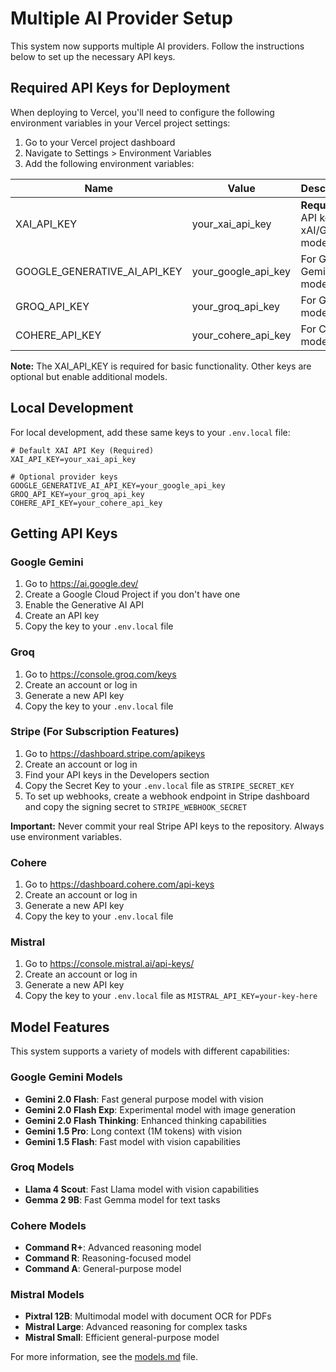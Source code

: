 # Multiple AI Provider Setup

This system now supports multiple AI providers. Follow the instructions below to set up the necessary API keys.

## Required API Keys for Deployment

When deploying to Vercel, you'll need to configure the following environment variables in your Vercel project settings:

1. Go to your Vercel project dashboard
2. Navigate to Settings > Environment Variables
3. Add the following environment variables:

| Name | Value | Description |
|------|-------|-------------|
| XAI_API_KEY | your_xai_api_key | **Required** - API key for xAI/Grok models |
| GOOGLE_GENERATIVE_AI_API_KEY | your_google_api_key | For Google Gemini models |
| GROQ_API_KEY | your_groq_api_key | For Groq models |
| COHERE_API_KEY | your_cohere_api_key | For Cohere models |

**Note:** The XAI_API_KEY is required for basic functionality. Other keys are optional but enable additional models.

## Local Development

For local development, add these same keys to your `.env.local` file:

```
# Default XAI API Key (Required)
XAI_API_KEY=your_xai_api_key

# Optional provider keys
GOOGLE_GENERATIVE_AI_API_KEY=your_google_api_key
GROQ_API_KEY=your_groq_api_key
COHERE_API_KEY=your_cohere_api_key
```

## Getting API Keys

### Google Gemini

1. Go to https://ai.google.dev/
2. Create a Google Cloud Project if you don't have one
3. Enable the Generative AI API
4. Create an API key
5. Copy the key to your `.env.local` file

### Groq

1. Go to https://console.groq.com/keys
2. Create an account or log in
3. Generate a new API key
4. Copy the key to your `.env.local` file

### Stripe (For Subscription Features)

1. Go to https://dashboard.stripe.com/apikeys
2. Create an account or log in
3. Find your API keys in the Developers section
4. Copy the Secret Key to your `.env.local` file as `STRIPE_SECRET_KEY`
5. To set up webhooks, create a webhook endpoint in Stripe dashboard and copy the signing secret to `STRIPE_WEBHOOK_SECRET`

**Important:** Never commit your real Stripe API keys to the repository. Always use environment variables.

### Cohere

1. Go to https://dashboard.cohere.com/api-keys
2. Create an account or log in
3. Generate a new API key
4. Copy the key to your `.env.local` file

### Mistral

1. Go to https://console.mistral.ai/api-keys/
2. Create an account or log in
3. Generate a new API key
4. Copy the key to your `.env.local` file as `MISTRAL_API_KEY=your-key-here`

## Model Features

This system supports a variety of models with different capabilities:

### Google Gemini Models

- **Gemini 2.0 Flash**: Fast general purpose model with vision
- **Gemini 2.0 Flash Exp**: Experimental model with image generation
- **Gemini 2.0 Flash Thinking**: Enhanced thinking capabilities
- **Gemini 1.5 Pro**: Long context (1M tokens) with vision
- **Gemini 1.5 Flash**: Fast model with vision capabilities

### Groq Models

- **Llama 4 Scout**: Fast Llama model with vision capabilities
- **Gemma 2 9B**: Fast Gemma model for text tasks

### Cohere Models

- **Command R+**: Advanced reasoning model
- **Command R**: Reasoning-focused model
- **Command A**: General-purpose model

### Mistral Models

- **Pixtral 12B**: Multimodal model with document OCR for PDFs
- **Mistral Large**: Advanced reasoning for complex tasks
- **Mistral Small**: Efficient general-purpose model

For more information, see the [models.md](docs/models.md) file.
